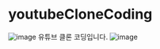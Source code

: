 # youtubeCloneCoding
![image](https://user-images.githubusercontent.com/69415018/224250177-bdf5ef7f-c15e-4284-b3e6-96075dde938b.png)
유튜브 클론 코딩입니다.
![image](https://user-images.githubusercontent.com/69415018/224250280-586bfdf5-b7ff-4f59-a5c0-e83e549b41cd.png)
